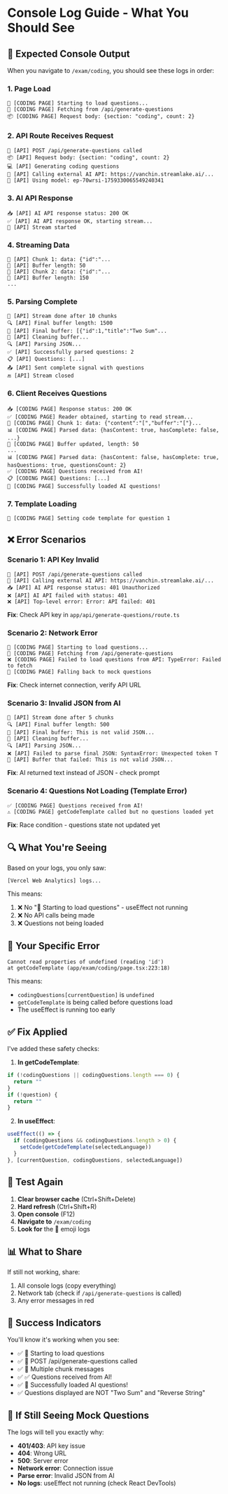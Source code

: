 # Console Log Guide - What You Should See

## 🎯 Expected Console Output

When you navigate to `/exam/coding`, you should see these logs in order:

### 1. Page Load
```
🚀 [CODING PAGE] Starting to load questions...
📡 [CODING PAGE] Fetching from /api/generate-questions
📦 [CODING PAGE] Request body: {section: "coding", count: 2}
```

### 2. API Route Receives Request
```
🔵 [API] POST /api/generate-questions called
📦 [API] Request body: {section: "coding", count: 2}
💻 [API] Generating coding questions
📡 [API] Calling external AI API: https://vanchin.streamlake.ai/...
🔑 [API] Using model: ep-70wrsi-1759330065549240341
```

### 3. AI API Response
```
📥 [API] AI API response status: 200 OK
✅ [API] AI API response OK, starting stream...
🌊 [API] Stream started
```

### 4. Streaming Data
```
📨 [API] Chunk 1: data: {"id":"...
📝 [API] Buffer length: 50
📨 [API] Chunk 2: data: {"id":"...
📝 [API] Buffer length: 150
...
```

### 5. Parsing Complete
```
🏁 [API] Stream done after 10 chunks
🔍 [API] Final buffer length: 1500
📄 [API] Final buffer: [{"id":1,"title":"Two Sum"...
🧹 [API] Cleaning buffer...
🔍 [API] Parsing JSON...
✅ [API] Successfully parsed questions: 2
📋 [API] Questions: [...]
📤 [API] Sent complete signal with questions
🔚 [API] Stream closed
```

### 6. Client Receives Questions
```
📥 [CODING PAGE] Response status: 200 OK
✅ [CODING PAGE] Reader obtained, starting to read stream...
📨 [CODING PAGE] Chunk 1: data: {"content":"[","buffer":"["}...
📊 [CODING PAGE] Parsed data: {hasContent: true, hasComplete: false, ...}
📝 [CODING PAGE] Buffer updated, length: 50
...
📊 [CODING PAGE] Parsed data: {hasContent: false, hasComplete: true, hasQuestions: true, questionsCount: 2}
✅ [CODING PAGE] Questions received from AI!
📋 [CODING PAGE] Questions: [...]
🎉 [CODING PAGE] Successfully loaded AI questions!
```

### 7. Template Loading
```
📝 [CODING PAGE] Setting code template for question 1
```

## ❌ Error Scenarios

### Scenario 1: API Key Invalid
```
🔵 [API] POST /api/generate-questions called
📡 [API] Calling external AI API: https://vanchin.streamlake.ai/...
📥 [API] AI API response status: 401 Unauthorized
❌ [API] AI API failed with status: 401
❌ [API] Top-level error: Error: API failed: 401
```
**Fix**: Check API key in `app/api/generate-questions/route.ts`

### Scenario 2: Network Error
```
🚀 [CODING PAGE] Starting to load questions...
📡 [CODING PAGE] Fetching from /api/generate-questions
❌ [CODING PAGE] Failed to load questions from API: TypeError: Failed to fetch
🔄 [CODING PAGE] Falling back to mock questions
```
**Fix**: Check internet connection, verify API URL

### Scenario 3: Invalid JSON from AI
```
🏁 [API] Stream done after 5 chunks
🔍 [API] Final buffer length: 500
📄 [API] Final buffer: This is not valid JSON...
🧹 [API] Cleaning buffer...
🔍 [API] Parsing JSON...
❌ [API] Failed to parse final JSON: SyntaxError: Unexpected token T
📄 [API] Buffer that failed: This is not valid JSON...
```
**Fix**: AI returned text instead of JSON - check prompt

### Scenario 4: Questions Not Loading (Template Error)
```
✅ [CODING PAGE] Questions received from AI!
⚠️ [CODING PAGE] getCodeTemplate called but no questions loaded yet
```
**Fix**: Race condition - questions state not updated yet

## 🔍 What You're Seeing

Based on your logs, you only saw:
```
[Vercel Web Analytics] logs...
```

This means:
1. ❌ No "🚀 Starting to load questions" - useEffect not running
2. ❌ No API calls being made
3. ❌ Questions not being loaded

## 🐛 Your Specific Error

```
Cannot read properties of undefined (reading 'id')
at getCodeTemplate (app/exam/coding/page.tsx:223:18)
```

This means:
- `codingQuestions[currentQuestion]` is `undefined`
- `getCodeTemplate` is being called before questions load
- The useEffect is running too early

## ✅ Fix Applied

I've added these safety checks:

1. **In getCodeTemplate**:
```typescript
if (!codingQuestions || codingQuestions.length === 0) {
  return ""
}
if (!question) {
  return ""
}
```

2. **In useEffect**:
```typescript
useEffect(() => {
  if (codingQuestions && codingQuestions.length > 0) {
    setCode(getCodeTemplate(selectedLanguage))
  }
}, [currentQuestion, codingQuestions, selectedLanguage])
```

## 🧪 Test Again

1. **Clear browser cache** (Ctrl+Shift+Delete)
2. **Hard refresh** (Ctrl+Shift+R)
3. **Open console** (F12)
4. **Navigate to** `/exam/coding`
5. **Look for** the 🚀 emoji logs

## 📊 What to Share

If still not working, share:
1. All console logs (copy everything)
2. Network tab (check if `/api/generate-questions` is called)
3. Any error messages in red

## 🎯 Success Indicators

You'll know it's working when you see:
- ✅ 🚀 Starting to load questions
- ✅ 🔵 POST /api/generate-questions called
- ✅ 📨 Multiple chunk messages
- ✅ ✅ Questions received from AI!
- ✅ 🎉 Successfully loaded AI questions!
- ✅ Questions displayed are NOT "Two Sum" and "Reverse String"

## 🔄 If Still Seeing Mock Questions

The logs will tell you exactly why:
- **401/403**: API key issue
- **404**: Wrong URL
- **500**: Server error
- **Network error**: Connection issue
- **Parse error**: Invalid JSON from AI
- **No logs**: useEffect not running (check React DevTools)
